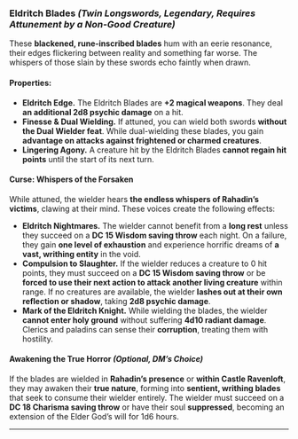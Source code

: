 ### **Eldritch Blades** _(Twin Longswords, Legendary, Requires Attunement by a Non-Good Creature)_

These **blackened, rune-inscribed blades** hum with an eerie resonance, their edges flickering between reality and something far worse. The whispers of those slain by these swords echo faintly when drawn.

#### **Properties:**
- **Eldritch Edge.** The Eldritch Blades are **+2 magical weapons**. They deal **an additional 2d8 psychic damage** on a hit.
- **Finesse & Dual Wielding.** If attuned, you can wield both swords **without the Dual Wielder feat**. While dual-wielding these blades, you gain **advantage on attacks against frightened or charmed creatures**.
- **Lingering Agony.** A creature hit by the Eldritch Blades **cannot regain hit points** until the start of its next turn.

#### **Curse: Whispers of the Forsaken**
While attuned, the wielder hears **the endless whispers of Rahadin’s victims**, clawing at their mind. These voices create the following effects:
- **Eldritch Nightmares.** The wielder cannot benefit from a **long rest** unless they succeed on a **DC 15 Wisdom saving throw** each night. On a failure, they gain **one level of exhaustion** and experience horrific dreams of **a vast, writhing entity** in the void.
- **Compulsion to Slaughter.** If the wielder reduces a creature to 0 hit points, they must succeed on a **DC 15 Wisdom saving throw** or be **forced to use their next action to attack another living creature** within range. If no creatures are available, the wielder **lashes out at their own reflection or shadow**, taking **2d8 psychic damage**.
- **Mark of the Eldritch Knight.** While wielding the blades, the wielder **cannot enter holy ground** without suffering **4d10 radiant damage**. Clerics and paladins can sense their **corruption**, treating them with hostility.

#### **Awakening the True Horror** _(Optional, DM’s Choice)_
If the blades are wielded in **Rahadin’s presence** or **within Castle Ravenloft**, they may awaken their **true nature**, forming into **sentient, writhing blades** that seek to consume their wielder entirely. The wielder must succeed on a **DC 18 Charisma saving throw** or have their soul **suppressed**, becoming an extension of the Elder God’s will for 1d6 hours.

----

